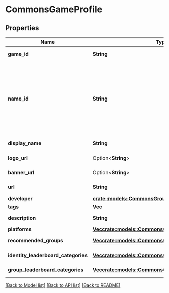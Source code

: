 # CommonsGameProfile

## Properties

Name | Type | Description | Notes
------------ | ------------- | ------------- | -------------
**game_id** | **String** | A universally unique identifier. | 
**name_id** | **String** | A human readable short identifier used to references resources. Different than a `rivet.common#Uuid` because this is intended to be human readable. Different than `rivet.common#DisplayName` because this should not include special characters and be short. | 
**display_name** | **String** | Represent a resource's readable display name. | 
**logo_url** | Option<**String**> | The URL of this game's logo image. | [optional]
**banner_url** | Option<**String**> | The URL of this game's banner image. | [optional]
**url** | **String** | The URL to this game's website. | 
**developer** | [**crate::models::CommonsGroupSummary**](CommonsGroupSummary.md) |  | 
**tags** | **Vec<String>** | A list of game tags. | 
**description** | **String** | A description of the given game. | 
**platforms** | [**Vec<crate::models::CommonsGamePlatformLink>**](CommonsGamePlatformLink.md) | A list of platform links. | 
**recommended_groups** | [**Vec<crate::models::CommonsGroupSummary>**](CommonsGroupSummary.md) | A list of group summaries. | 
**identity_leaderboard_categories** | [**Vec<crate::models::CommonsGameLeaderboardCategory>**](CommonsGameLeaderboardCategory.md) | A list of game leaderboard categories. | 
**group_leaderboard_categories** | [**Vec<crate::models::CommonsGameLeaderboardCategory>**](CommonsGameLeaderboardCategory.md) | A list of game leaderboard categories. | 

[[Back to Model list]](../README.md#documentation-for-models) [[Back to API list]](../README.md#documentation-for-api-endpoints) [[Back to README]](../README.md)


